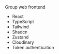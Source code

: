 Group web frontend
- React
- TypeScript
- Tailwind
- Shadcn
- Zustand
- Cloudinary
- Token authentication